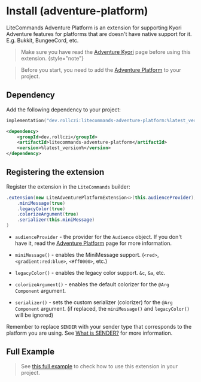 # Install (adventure-platform)

LiteCommands Adventure Platform is an extension for supporting Kyori Adventure features 
for platforms that are doesn't have native support for it. E.g. Bukkit, BungeeCord, etc.

> Make sure you have read the [Adventure Kyori](Adventure-Kyori.md) page before using this extension.
{style="note"}

> Before you start, you need to add the [Adventure Platform](https://docs.advntr.dev/platform/index.html) to your project.

## Dependency
Add the following dependency to your project:

<tabs>
<tab title="Gradle KTS">

```kotlin
implementation("dev.rollczi:litecommands-adventure-platform:%latest_version%")
```
</tab>
<tab title="Maven">

```xml
<dependency>
    <groupId>dev.rollczi</groupId>
    <artifactId>litecommands-adventure-platform</artifactId>
    <version>%latest_version%</version>
</dependency>
```
</tab>
</tabs>

## Registering the extension

Register the extension in the `LiteCommands` builder:

```java
.extension(new LiteAdventurePlatformExtension<>(this.audienceProvider), config -> config
    .miniMessage(true)
    .legacyColor(true)
    .colorizeArgument(true)
    .serializer(this.miniMessage)
)
```

- `audienceProvider` - the provider for the `Audience` object. If you don't have it, read the [Adventure Platform](https://docs.advntr.dev/platform/index.html) page for more information.

- `miniMessage()` - enables the MiniMessage support. (`<red>`, `<gradient:red:blue>`, `<#ff0000>`, etc.)
- `legacyColor()` - enables the legacy color support. `&c`, `&a`, etc.
- `colorizeArgument()` - enables the default colorizer for the `@Arg Component` argument.
- `serializer()` - sets the custom serializer (colorizer) for the `@Arg Component` argument. (if replaced, the `miniMessage()` and `legacyColor()` will be ignored)

<warning>
    Remember to replace <code>SENDER</code> with your sender type that corresponds to the platform you are using.
    See <a href="SENDER.md">What is SENDER?</a> for more information.
</warning>

## Full Example

> See [this full example](https://github.com/Rollczi/LiteCommands/tree/master/examples/bukkit-adventure-platform)
> to check how to use this extension in your project.